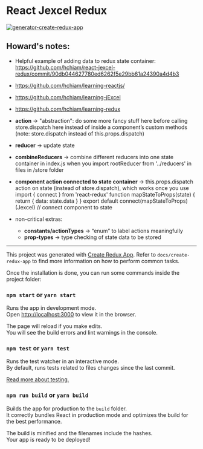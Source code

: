 # React Jexcel Redux
[![generator-create-redux-app](https://img.shields.io/badge/built%20with-generator--create--redux--app-brightgreen.svg)](https://github.com/jonidelv/generator-create-redux-app)

## Howard's notes:

- Helpful example of adding data to redux state container: <https://github.com/hchiam/react-jexcel-redux/commit/90db044627780ed6262f5e29bb61a24390a4d4b3>

- <https://github.com/hchiam/learning-reactjs/>

- <https://github.com/hchiam/learning-jExcel>

- <https://github.com/hchiam/learning-redux>

- **action** -> "abstraction": do some more fancy stuff here before calling store.dispatch here instead of inside a component’s custom methods (note: store.dispatch instead of this.props.dispatch)
- **reducer** -> update state
- **combineReducers** -> combine different reducers into one state container in index.js when you import rootReducer from '../reducers' in files in /store folder

- **component action connected to state container** -> this.props.dispatch action on state (instead of store.dispatch), which works once you use import { connect } from 'react-redux'
function mapStateToProps(state) {
  return { data: state.data }
}
export default connect(mapStateToProps)(Jexcel) // connect component to state

- non-critical extras:

  - **constants/actionTypes** -> “enum” to label actions meaningfully
  - **prop-types** -> type checking of state data to be stored

<hr>

This project was generated with [Create Redux App](https://github.com/jonidelv/generator-create-redux-app). Refer to `docs/create-redux-app` to find more information on how to perform common tasks.

Once the installation is done, you can run some commands inside the project folder:

### `npm start` or `yarn start`

Runs the app in development mode.<br>
Open [http://localhost:3000](http://localhost:3000) to view it in the browser.

The page will reload if you make edits.<br>
You will see the build errors and lint warnings in the console.

### `npm test` or `yarn test`

Runs the test watcher in an interactive mode.<br>
By default, runs tests related to files changes since the last commit.

[Read more about testing.](https://github.com/facebookincubator/create-react-app/blob/master/packages/react-scripts/template/README.md#running-tests)

### `npm run build` or `yarn build`

Builds the app for production to the `build` folder.<br>
It correctly bundles React in production mode and optimizes the build for the best performance.

The build is minified and the filenames include the hashes.<br>
Your app is ready to be deployed!
